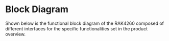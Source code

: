 
# Block Diagram

Shown below is the functional block diagram of the RAK4260 composed of different interfaces for the specific functionalities set in the product overview.

<rk-img
  src="/assets/images/datasheet/rak4260/block_diagram.png"
  width="100%"
  figure-number="1"
  caption="RAK4260 Interfaces"
/>